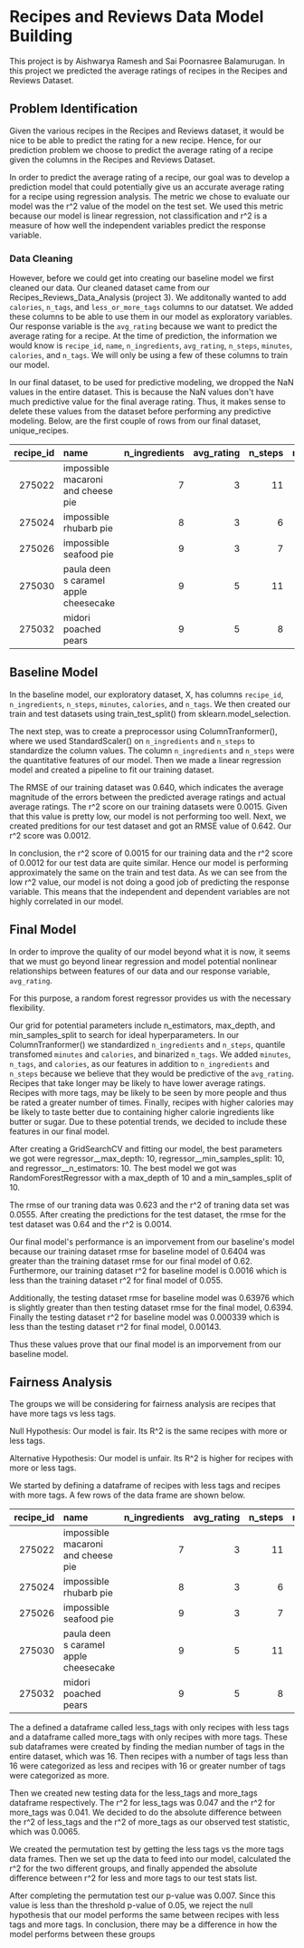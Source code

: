 # Recipes and Reviews Data Model Building
This project is by Aishwarya Ramesh and Sai Poornasree Balamurugan. In this project we predicted the average ratings of recipes in the Recipes and Reviews Dataset. 

## Problem Identification 
Given the various recipes in the Recipes and Reviews dataset, it would be nice to be able to predict the rating for a new recipe. Hence, for our prediction problem we choose to predict the average rating of a recipe given the columns in the Recipes and Reviews Dataset. 

In order to predict the average rating of a recipe, our goal was to develop a prediction model that could potentially give us an accurate average rating for a recipe using regression analysis. The metric we chose to evaluate our model was the r^2 value of the model on the test set. We used this metric because our model is linear regression, not classification and r^2 is a measure of how well the independent variables predict the response variable.

### Data Cleaning
However, before we could get into creating our baseline model we first cleaned our data. Our cleaned dataset came from our Recipes_Reviews_Data_Analysis (project 3). We additonally wanted to add `calories`, `n_tags`, and `less_or_more_tags` columns to our datatset. We added these columns to be able to use them in our model as exploratory variables. Our response variable is the `avg_rating` because we want to predict the average rating for a recipe. At the time of prediction, the information we would know is `recipe_id`, `name`, `n_ingredients`, `avg_rating`, `n_steps`, `minutes`, `calories`, and `n_tags`. We will only be using a few of these columns to train our model. 

In our final dataset, to be used for predictive modeling, we dropped the NaN values in the entire dataset. This is because the NaN values don't have much predictive value for the final average rating. Thus, it makes sense to delete these values from the dataset before performing any predictive modeling. Below, are the first couple of rows from our final dataset, unique_recipes. 

|   recipe_id | name                                  |   n_ingredients |   avg_rating |   n_steps |   minutes |   calories |   n_tags |
|------------:|:--------------------------------------|----------------:|-------------:|----------:|----------:|-----------:|---------:|
|      275022 | impossible macaroni and cheese pie    |               7 |            3 |        11 |        50 |      386.1 |       15 |
|      275024 | impossible rhubarb pie                |               8 |            3 |         6 |        55 |      377.1 |        9 |
|      275026 | impossible seafood pie                |               9 |            3 |         7 |        45 |      326.6 |       17 |
|      275030 | paula deen s caramel apple cheesecake |               9 |            5 |        11 |        45 |      577.7 |       10 |
|      275032 | midori poached pears                  |               9 |            5 |         8 |        25 |      386.9 |       24 |


## Baseline Model 
In the baseline model, our exploratory dataset, X, has columns `recipe_id`, `n_ingredients`, `n_steps`, `minutes`, `calories`, and `n_tags`. We then created our train and test datasets using train_test_split() from sklearn.model_selection. 

The next step, was to create a preprocessor using ColumnTranformer(), where we used StandardScaler() on `n_ingredients` and `n_steps` to standardize the column values. The column `n_ingredients` and `n_steps` were the quantitative features of our model. Then we made a linear regression model and created a pipeline to fit our training dataset. 

The RMSE of our training dataset was 0.640, which indicates the average magnitude of the errors between the predicted average ratings and actual average ratings. The r^2 score on our training datasets were 0.0015. Given that this value is pretty low, our model is not performing too well. Next, we created preditions for our test dataset and got an RMSE value of 0.642. Our r^2 score was 0.0012. 

In conclusion, the r^2 score of 0.0015 for our training data and the r^2 score of 0.0012 for our test data are quite similar. Hence our model is performing approximately the same on the train and test data. As we can see from the low r^2 value, our model is not doing a good job of predicting the response variable. This means that the independent and dependent variables are not highly correlated in our model. 

## Final Model 
In order to improve the quality of our model beyond what it is now, it seems that we must go beyond linear regression and model potential nonlinear relationships between features of our data and our response variable, `avg_rating`.

For this purpose, a random forest regressor provides us with the necessary flexibility.

Our grid for potential parameters include n_estimators, max_depth, and min_samples_split to search for ideal hyperparameters. In our ColumnTranformer() we standardized `n_ingredients` and `n_steps`, quantile transfomed `minutes` and `calories`, and binarized `n_tags`. We added `minutes`, `n_tags`, and `calories`, as our features in addition to `n_ingredients` and `n_steps` because we believe that they would be predictive of the `avg_rating`. Recipes that take longer may be likely to have lower average ratings. Recipes with more tags, may be likely to be seen by more people and thus be rated a greater number of times. Finally, recipes with higher calories may be likely to taste better due to containing higher calorie ingredients like butter or sugar. Due to these potential trends, we decided to include these features in our final model. 

After creating a GridSearchCV and fitting our model, the best parameters we got were regressor__max_depth: 10, regressor__min_samples_split: 10, and regressor__n_estimators: 10. The best model we got was RandomForestRegressor with a  max_depth of 10 and a min_samples_split of 10.  

The rmse of our traning data was 0.623 and the r^2  of traning data set was 0.0555. After creating the predictions for the test dataset, the rmse for the test dataset was 0.64 and the r^2 is 0.0014. 

Our final model's performance is an imporvement from our baseline's model because our training dataset rmse for baseline model of 0.6404 was greater than the training dataset rmse for our final model of 0.62. Furthermore, our training dataset r^2 for baseline model is 0.0016 which is less than the training dataset r^2 for final model of 0.055. 

Additionally, the testing dataset rmse for baseline model was 0.63976 which is slightly greater than then testing dataset rmse for the final model, 0.6394. Finally the testing dataset r^2 for baseline model was 0.000339 which is less than the testing dataset r^2 for final model, 0.00143. 

Thus these values prove that our final model is an imporvement from our baseline model. 


## Fairness Analysis 
The groups we will be considering for fairness analysis are recipes that have more tags vs less tags.

Null Hypothesis: Our model is fair. Its R^2 is the same recipes with more or less tags.

Alternative Hypothesis: Our model is unfair. Its R^2 is higher for recipes with more or less tags.

We started by defining a dataframe of recipes with less tags and recipes with more tags. A few rows of the data frame are shown below.

|   recipe_id | name                                  |   n_ingredients |   avg_rating |   n_steps |   minutes |   calories |   n_tags | less_or_more_tags   |
|------------:|:--------------------------------------|----------------:|-------------:|----------:|----------:|-----------:|---------:|:--------------------|
|      275022 | impossible macaroni and cheese pie    |               7 |            3 |        11 |        50 |      386.1 |       15 | less                |
|      275024 | impossible rhubarb pie                |               8 |            3 |         6 |        55 |      377.1 |        9 | less                |
|      275026 | impossible seafood pie                |               9 |            3 |         7 |        45 |      326.6 |       17 | more                |
|      275030 | paula deen s caramel apple cheesecake |               9 |            5 |        11 |        45 |      577.7 |       10 | less                |
|      275032 | midori poached pears                  |               9 |            5 |         8 |        25 |      386.9 |       24 | more                |

The a defined a dataframe called less_tags with only recipes with less tags and a dataframe called more_tags with only recipes with more tags. These sub dataframes were created by finding the median number of tags in the entire dataset, which was 16. Then recipes with a number of tags less than 16 were categorized as less and recipes with 16 or greater number of tags were categorized as more. 

Then we created new testing data for the less_tags and more_tags dataframe respectively. The r^2 for less_tags was 0.047 and the r^2 for more_tags was 0.041. We decided to do the absolute difference between the r^2 of less_tags and the r^2 of more_tags as our observed test statistic, which was 0.0065. 

We created the permutation test by getting the less tags vs the more tags data frames. Then we set up the data to feed into our model, calculated the r^2 for the two different groups, and finally appended the absolute difference between r^2 for less and more tags to our test stats list. 

After completing the permutation test our p-value was 0.007. Since this value is less than the threshold p-value of 0.05, we reject the null hypothesis that our model performs the same between recipes with less tags and more tags. In conclusion, there may be a difference in how the model performs between these groups






